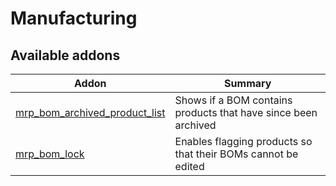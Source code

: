 Manufacturing
=============

[//]: # (addons)

Available addons
----------------
**Addon** | **Summary**
--- | ---
[mrp_bom_archived_product_list](mrp_bom_archived_product_list/) | Shows if a BOM contains products that have since been archived
[mrp_bom_lock](mrp_bom_lock/) | Enables flagging products so that their BOMs cannot be edited